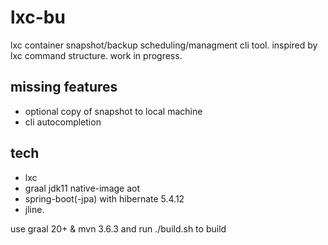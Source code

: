 # lxc-bu

lxc container snapshot/backup scheduling/managment cli tool. inspired by lxc command structure. work in progress. 

## missing features
- optional copy of snapshot to local machine
- cli autocompletion


## tech
- lxc
- graal jdk11 native-image aot
- spring-boot(-jpa) with hibernate 5.4.12
- jline.

use graal 20+ & mvn 3.6.3 and run ./build.sh to build 
